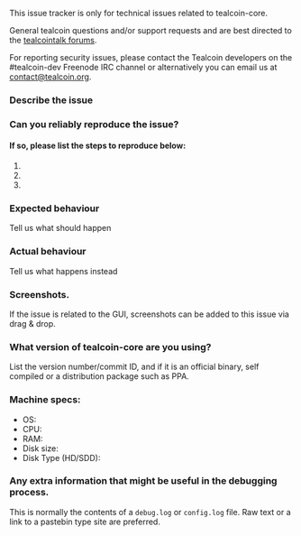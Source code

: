 <!--- Remove sections that do not apply -->

This issue tracker is only for technical issues related to tealcoin-core.

General tealcoin questions and/or support requests and are best directed to the [tealcointalk forums](http://tealcoin-project/tealcointalk/).

For reporting security issues, please contact the Tealcoin developers on the #tealcoin-dev Freenode IRC channel or alternatively you can email us at contact@tealcoin.org.

### Describe the issue

### Can you reliably reproduce the issue?
#### If so, please list the steps to reproduce below:
1.
2.
3.

### Expected behaviour
Tell us what should happen

### Actual behaviour
Tell us what happens instead

### Screenshots.
If the issue is related to the GUI, screenshots can be added to this issue via drag & drop.

### What version of tealcoin-core are you using?
List the version number/commit ID, and if it is an official binary, self compiled or a distribution package such as PPA.

### Machine specs:
- OS:
- CPU:
- RAM:
- Disk size:
- Disk Type (HD/SDD):

### Any extra information that might be useful in the debugging process.
This is normally the contents of a `debug.log` or `config.log` file. Raw text or a link to a pastebin type site are preferred.
